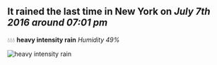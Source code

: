 ## It rained the last time in New York on *July 7th 2016 around 07:01 pm*
💧💧💧  **heavy intensity rain** *Humidity 49%*

![heavy intensity rain](http://openweathermap.org/img/w/10d.png)
